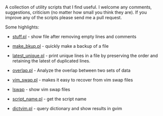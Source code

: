 A collection of utility scripts that I find useful. I welcome any comments, 
suggestions, criticism (no matter how small you think they are). If you improve
any of the scripts please send me a pull request.

Some highlights:


* [stuff.pl](https://gitlab.com/d3k2mk7/rutils/blob/master/perl/stuff.pl) - show file after removing empty lines and comments
* [make_bkup.pl](https://gitlab.com/d3k2mk7/rutils/blob/master/perl/make_bkup.pl) - quickly make a backup of a file

* [latest_unique.pl](https://gitlab.com/d3k2mk7/rutils/blob/master/perl/latest_unique/latest_unique.pl) -
  print unique lines in a file by preserving the order and retaining the 
  latest of duplicated lines.
  
* [overlap.pl](https://gitlab.com/d3k2mk7/rutils/blob/master/perl/overlap/overlap.pl) - 
  Analyze the overlap between two sets of data

* [vim_swap.pl](https://gitlab.com/d3k2mk7/rutils/blob/master/perl/vim_swap.pl) - 
  makes it easy to recover from vim swap files
* [lswap](https://gitlab.com/d3k2mk7/rutils/blob/master/zsh/lswap) - 
  show vim swap files

* [script_name.pl](https://gitlab.com/d3k2mk7/rutils/blob/master/perl/script_name.pl) - 
  get the script name
* [dictvim.pl](https://gitlab.com/d3k2mk7/rutils/blob/master/perl/dictvim.pl) - 
  query dictionary and show results in gvim